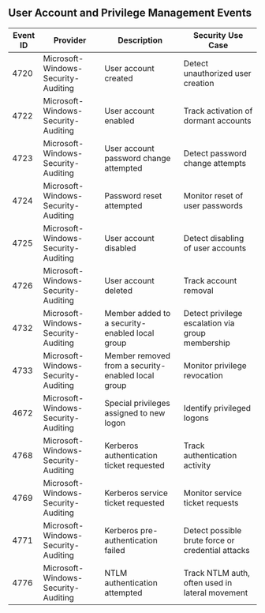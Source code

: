 ## User Account and Privilege Management Events

| Event ID | Provider                              | Description                                                    | Security Use Case                                                     |
|----------|----------------------------------------|----------------------------------------------------------------|---------------------------------------------------------------------|
| 4720     | Microsoft-Windows-Security-Auditing    | User account created                                         | Detect unauthorized user creation                                   |
| 4722     | Microsoft-Windows-Security-Auditing    | User account enabled                                       | Track activation of dormant accounts                                |
| 4723     | Microsoft-Windows-Security-Auditing    | User account password change attempted                     | Detect password change attempts                                     |
| 4724     | Microsoft-Windows-Security-Auditing    | Password reset attempted                                   | Monitor reset of user passwords                                     |
| 4725     | Microsoft-Windows-Security-Auditing    | User account disabled                                      | Detect disabling of user accounts                                   |
| 4726     | Microsoft-Windows-Security-Auditing    | User account deleted                                      | Track account removal                                              |
| 4732     | Microsoft-Windows-Security-Auditing    | Member added to a security-enabled local group            | Detect privilege escalation via group membership                   |
| 4733     | Microsoft-Windows-Security-Auditing    | Member removed from a security-enabled local group        | Monitor privilege revocation                                       |
| 4672     | Microsoft-Windows-Security-Auditing    | Special privileges assigned to new logon                  | Identify privileged logons                                         |
| 4768     | Microsoft-Windows-Security-Auditing    | Kerberos authentication ticket requested                  | Track authentication activity                                      |
| 4769     | Microsoft-Windows-Security-Auditing    | Kerberos service ticket requested                         | Monitor service ticket requests                                    |
| 4771     | Microsoft-Windows-Security-Auditing    | Kerberos pre-authentication failed                        | Detect possible brute force or credential attacks                  |
| 4776     | Microsoft-Windows-Security-Auditing    | NTLM authentication attempted                             | Track NTLM auth, often used in lateral movement                    |

